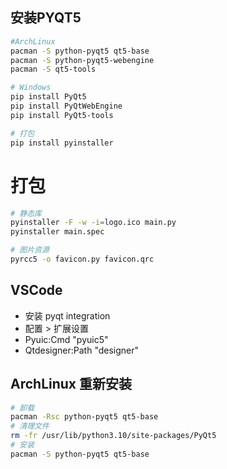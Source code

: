 ## 安装PYQT5
```bash
#ArchLinux
pacman -S python-pyqt5 qt5-base
pacman -S python-pyqt5-webengine
pacman -S qt5-tools

# Windows
pip install PyQt5
pip install PyQtWebEngine
pip install PyQt5-tools

# 打包
pip install pyinstaller
```

# 打包
```bash
# 静态库
pyinstaller -F -w -i=logo.ico main.py
pyinstaller main.spec

# 图片资源
pyrcc5 -o favicon.py favicon.qrc

```

## VSCode
- 安装 pyqt integration
- 配置 > 扩展设置
- Pyuic:Cmd "pyuic5"
- Qtdesigner:Path "designer"

## ArchLinux 重新安装
```bash
# 卸载
pacman -Rsc python-pyqt5 qt5-base
# 清理文件
rm -fr /usr/lib/python3.10/site-packages/PyQt5
# 安装
pacman -S python-pyqt5 qt5-base
```